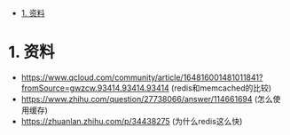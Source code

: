 
<!-- TOC -->

- [1. 资料](#1-资料)

<!-- /TOC -->


<a id="markdown-1-资料" name="1-资料"></a>
# 1. 资料

* https://www.qcloud.com/community/article/164816001481011841?fromSource=gwzcw.93414.93414.93414 (redis和memcached的比较)
* https://www.zhihu.com/question/27738066/answer/114661694 (怎么使用缓存)
* https://zhuanlan.zhihu.com/p/34438275 (为什么redis这么快)
